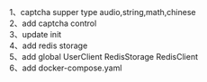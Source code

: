 1、captcha supper type audio,string,math,chinese  
2、add captcha control  
3、update init  
4、add redis storage  
5、add global UserClient RedisStorage RedisClient  
6、add docker-compose.yaml